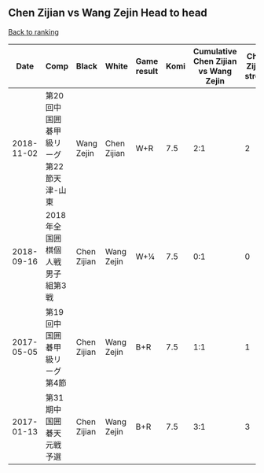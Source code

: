 ## Chen Zijian vs Wang Zejin Head to head

[Back to ranking](../../index.md)




| **Date** | **Comp** | **Black** | **White** | **Game result** | **Komi** | **Cumulative Chen Zijian vs Wang Zejin** | **Chen Zijian streak** | **Wang Zejin streak** | 
| --- | --- | --- | --- | --- | --- | --- | --- | --- |
| 2018-11-02 | 第20回中国囲碁甲級リーグ第22節天津-山東 | Wang Zejin | Chen Zijian | W+R | 7.5 | 2:1 | 2 | 0 | 
| 2018-09-16 | 2018年全国囲棋個人戦男子組第3戦 | Chen Zijian | Wang Zejin | W+¼ | 7.5 | 0:1 | 0 | 1 | 
| 2017-05-05 | 第19回中国囲碁甲級リーグ第4節 | Chen Zijian | Wang Zejin | B+R | 7.5 | 1:1 | 1 | 0 | 
| 2017-01-13 | 第31期中国囲碁天元戦予選 | Chen Zijian | Wang Zejin | B+R | 7.5 | 3:1 | 3 | 0 |




